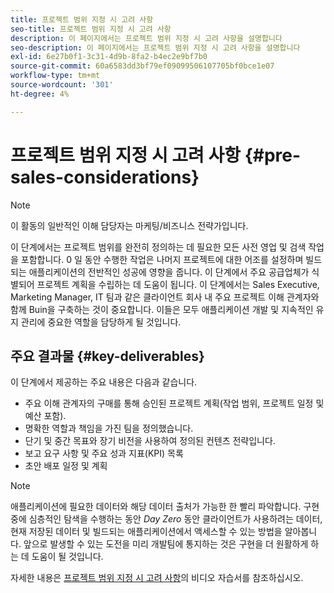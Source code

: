 ```yaml
---
title: 프로젝트 범위 지정 시 고려 사항
seo-title: 프로젝트 범위 지정 시 고려 사항
description: 이 페이지에서는 프로젝트 범위 지정 시 고려 사항을 설명합니다
seo-description: 이 페이지에서는 프로젝트 범위 지정 시 고려 사항을 설명합니다
exl-id: 6e27b0f1-3c31-4d9b-8fa2-b4ec2e9bf7b0
source-git-commit: 60a6583dd3bf79ef09099506107705bf0bce1e07
workflow-type: tm+mt
source-wordcount: '301'
ht-degree: 4%

---
```


# 프로젝트 범위 지정 시 고려 사항 {#pre-sales-considerations}

>[!NOTE]
>이 활동의 일반적인 이해 담당자는 마케팅/비즈니스 전략가입니다.

이 단계에서는 프로젝트 범위를 완전히 정의하는 데 필요한 모든 사전 영업 및 검색 작업을 포함합니다. 0 일 동안 수행한 작업은 나머지 프로젝트에 대한 어조를 설정하며 빌드되는 애플리케이션의 전반적인 성공에 영향을 줍니다.
이 단계에서 주요 공급업체가 식별되어 프로젝트 계획을 수립하는 데 도움이 됩니다. 이 단계에서는 Sales Executive, Marketing Manager, IT 팀과 같은 클라이언트 회사 내 주요 프로젝트 이해 관계자와 함께 Buin을 구축하는 것이 중요합니다. 이들은 모두 애플리케이션 개발 및 지속적인 유지 관리에 중요한 역할을 담당하게 될 것입니다.

## 주요 결과물 {#key-deliverables}

이 단계에서 제공하는 주요 내용은 다음과 같습니다.

* 주요 이해 관계자의 구매를 통해 승인된 프로젝트 계획(작업 범위, 프로젝트 일정 및 예산 포함).
* 명확한 역할과 책임을 가진 팀을 정의했습니다.
* 단기 및 중간 목표와 장기 비전을 사용하여 정의된 컨텐츠 전략입니다.
* 보고 요구 사항 및 주요 성과 지표(KPI) 목록
* 초안 배포 일정 및 계획

>[!NOTE]
>
>애플리케이션에 필요한 데이터와 해당 데이터 출처가 가능한 한 빨리 파악합니다. 구현 중에 심층적인 탐색을 수행하는 동안 *Day Zero* 동안 클라이언트가 사용하려는 데이터, 현재 저장된 데이터 및 빌드되는 애플리케이션에서 액세스할 수 있는 방법을 알아봅니다. 앞으로 발생할 수 있는 도전을 미리 개발팀에 통지하는 것은 구현을 더 원활하게 하는 데 도움이 될 것입니다.

자세한 내용은 [프로젝트 범위 지정 시 고려 사항](https://helpx.adobe.com/experience-manager/6-5/screens/using/project-considerations.html)의 비디오 자습서를 참조하십시오.
